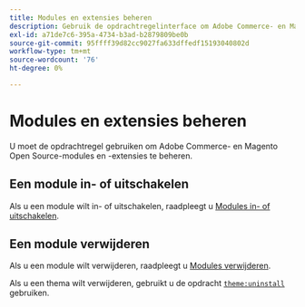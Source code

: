 ```yaml
---
title: Modules en extensies beheren
description: Gebruik de opdrachtregelinterface om Adobe Commerce- en Magento Open Source-modules en -extensies in of uit te schakelen en te verwijderen.
exl-id: a71de7c6-395a-4734-b3ad-b2879809be0b
source-git-commit: 95ffff39d82cc9027fa633dffedf15193040802d
workflow-type: tm+mt
source-wordcount: '76'
ht-degree: 0%

---
```


# Modules en extensies beheren

U moet de opdrachtregel gebruiken om Adobe Commerce- en Magento Open Source-modules en -extensies te beheren.

## Een module in- of uitschakelen

Als u een module wilt in- of uitschakelen, raadpleegt u [Modules in- of uitschakelen](../../installation/tutorials/manage-modules.md).

## Een module verwijderen

Als u een module wilt verwijderen, raadpleegt u [Modules verwijderen](../../installation/tutorials/uninstall-modules.md).

Als u een thema wilt verwijderen, gebruikt u de opdracht [`theme:uninstall`](../../installation/tutorials/themes.md) gebruiken.
